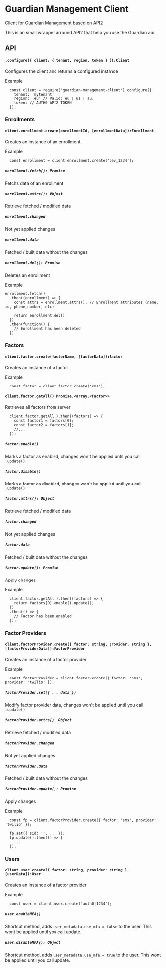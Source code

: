 # Guardian Management Client
Client for Guardian Management based on API2

This is an small wrapper arround API2 that help you use the Guardian api.

## API
#### `.configure({ client: { tenant, region, token } }):Client`
Configures the client and returns a configured instance

Example
```
  const client = require('guardian-management-client').configure({
    tenant: 'mytenant',
    region: 'eu' // Valid: eu | us | au,
    token: // AUTH0 API2 TOKEN
  });
```

### Enrollments
#### `client.enrollment.create(enrollmentId, [enrollmentData]):Enrollment`
Creates an instance of an enrollment

Example
```
  const enrollment = client.enrollment.create('dev_1234');
```

##### `enrollment.fetch(): Promise`
Fetchs data of an enrollment

##### `enrollment.attrs(): Object`
Retrieve fetched / modified data

##### `enrollment.changed`
Not yet applied changes

##### `enrollment.data`
Fetched / built data without the changes

##### `enrollment.del(): Promise`
Deletes an enrollment

Example
```
enrollment.fetch()
  .then((enrollment) => {
    const attrs = enrollment.attrs(); // Enrollment attributes (name, id, phone_number, etc)

    return enrollment.del()
  })
  .then(function() {
    // Enrollment has been deleted
  })
```

### Factors
#### `client.factor.create(factorName, [factorData]):Factor`
Creates an instance of a factor

Example
```
  const factor = client.factor.create('sms');
```

#### `client.factor.getAll():Promise.<array.<Factor>>`
Retrieves all factors from server

```
  client.factor.getAll().then((factors) => {
    const factor1 = factors[0];
    const factor2 = factors[1];
    //...
  });
```

##### `factor.enable()`
Marks a factor as enabled, changes won't be applied until you call `.update()`

##### `factor.disable()`
Marks a factor as disabled, changes won't be applied until you call `.update()`

##### `factor.attrs(): Object`
Retrieve fetched / modified data

##### `factor.changed`
Not yet applied changes

##### `factor.data`
Fetched / built data without the changes

##### `factor.update(): Promise`
Apply changes

Example
```
  client.factor.getAll().then((factors) => {
    return factors[0].enable().update();
  })
  .then(() => {
    // Factor has been enabled
  });
```

### Factor Providers
#### `client.factorProvider.create({ factor: string, provider: string }, [factorProviderData]):FactorProvider`
Creates an instance of a factor provider

Example
```
  const factorProvider = client.factor.create({ factor: 'sms', provider: 'twilio' });
```

##### `factorProvider.set({ ... data })`
Modify factor provider data, changes won't be applied until you call `.update()`

##### `factorProvider.attrs(): Object`
Retrieve fetched / modified data

##### `factorProvider.changed`
Not yet applied changes

##### `factorProvider.data`
Fetched / built data without the changes

##### `factorProvider.update(): Promise`
Apply changes

Example
```
  const fp = client.factorProvider.create({ factor: 'sms', provider: 'twilio' });

  fp.set({ sid: '', ... });
  fp.update().then(() => {
    ...
  });
```

### Users
#### `client.user.create({ factor: string, provider: string }, [userData]):User`
Creates an instance of a factor provider

Example
```
  const user = client.user.create('auth0|1234');
```

##### `user.enableMFA()`
Shortcut method, adds `user_metadata.use_mfa = false` to the user. This wont be applied until you call update.

##### `user.disableMFA(): Object`
Shortcut method, adds `user_metadata.use_mfa = true` to the user. This wont be applied until you call update.

